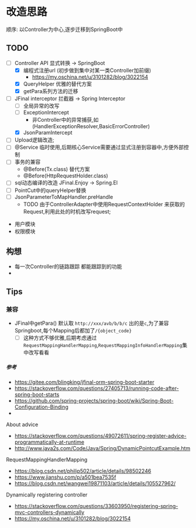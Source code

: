 # 改造思路

顺序:
以Controller为中心,逐步迁移到SpringBoot中

## TODO

- [ ] Controller API 显式转换 -> SpringBoot
  - [x] 编程式注册url (初步做到集中对某一类Controller加前缀)
    - https://my.oschina.net/u/3101282/blog/3022154
  - [x] QueryHelper 优雅的替代方案
  - [x] getPara系列方法的迁移
- [ ] JFinal interceptor 拦截器 -> Spring Interceptor
  - [ ] 全局异常的改写
  - [ ] ExceptionIntercept
    - 非Controller中的异常捕获,如(HandlerExceptionResolver,BasicErrorController)
  - [x] JsonParamIntercept
- [ ] Upload逻辑改造;
- [ ] @Service 临时使用,后期核心Service需要通过显式注册到容器中,方便外部控制
- [ ] 事务的兼容
  - @Before(Tx.class) 替代方案
  - @Before(HttpRequestHolder.class)
- [ ] sql动态编译的改造 JFinal.Enjoy -> Spring.El
- [ ] PointCut中的queryHelper替换
- [ ] JsonParameterToMapHandler.preHandle
    - TODO 由于ControllerAdapter中使用RequestContextHolder 来获取的Request,利用此处的时机改写request;
- 用户模块
- 权限模块
## 构想

- 每一次Controller的链路跟踪 都能跟踪到的功能
- 

## Tips

### 兼容

- JFinal中getPara() 默认取 `http://xxx/avb/b/b/c` 出的是`c`,为了兼容Springboot,每个Mapping后都加了`/{object_code}`
  - [ ] 这种方式不够优雅,后期考虑通过`RequestMappingHandlerMapping`,`RequestMappingInfoHandlerMapping`集中改写看看

##### 参考

- https://gitee.com/blingking/jfinal-orm-spring-boot-starter
- https://stackoverflow.com/questions/27405713/running-code-after-spring-boot-starts
- https://github.com/spring-projects/spring-boot/wiki/Spring-Boot-Configuration-Binding
- 
About advice
- https://stackoverflow.com/questions/49072611/spring-register-advice-programmatically-at-runtime
- http://www.java2s.com/Code/Java/Spring/DynamicPointcutExample.htm

RequestMappingHandlerMapping
- https://blog.csdn.net/philip502/article/details/98502246
- https://www.jianshu.com/p/a501bea7535f
- https://blog.csdn.net/wangwei19871103/article/details/105527962/

Dynamically registering controller
- https://stackoverflow.com/questions/33603950/registering-spring-mvc-controllers-dynamically
- https://my.oschina.net/u/3101282/blog/3022154